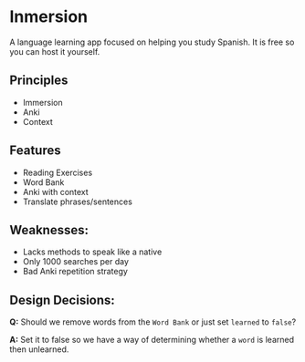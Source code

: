 # Inmersion

A language learning app focused on helping you study Spanish. It is free so you can host it yourself.

## Principles
- Immersion
- Anki
- Context

## Features
- Reading Exercises
- Word Bank
- Anki with context
- Translate phrases/sentences

## Weaknesses:
- Lacks methods to speak like a native
- Only 1000 searches per day
- Bad Anki repetition strategy

## Design Decisions:
**Q:** Should we remove words from the `Word Bank` or just set `learned` to `false`?

**A:** Set it to false so we have a way of determining whether a `word` is learned then unlearned.
